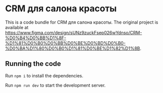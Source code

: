 
  # CRM для салона красоты

  This is a code bundle for CRM для салона красоты. The original project is available at https://www.figma.com/design/sUNz9zuckFsep026wYdnso/CRM-%D0%B4%D0%BB%D1%8F-%D1%81%D0%B0%D0%BB%D0%BE%D0%BD%D0%B0-%D0%BA%D1%80%D0%B0%D1%81%D0%BE%D1%82%D1%8B.

  ## Running the code

  Run `npm i` to install the dependencies.

  Run `npm run dev` to start the development server.
  